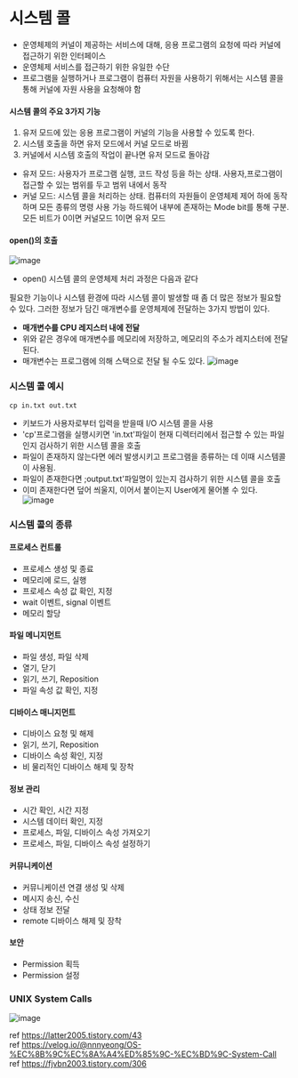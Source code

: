 # 시스템 콜
- 운영체제의 커널이 제공하는 서비스에 대해, 응용 프로그램의 요청에 따라 커널에 접근하기 위한 인터페이스
- 운영체제 서비스를 접근하기 위한 유일한 수단
- 프로그램을 실행하거나 프로그램이 컴퓨터 자원을 사용하기 위해서는 시스템 콜을 통해 커널에 자원 사용을 요청해야 함

#### 시스템 콜의 주요 3가지 기능
1. 유저 모드에 있는 응용 프로그램이 커널의 기능을 사용할 수 있도록 한다.
2. 시스템 호출을 하면 유저 모드에서 커널 모드로 바뀜
3. 커널에서 시스템 호출의 작업이 끝나면 유저 모드로 돌아감

- 유저 모드: 사용자가 프로그램 실행, 코드 작성 등을 하는 상태. 사용자,프로그램이 접근할 수 있는 범위를 두고 범위 내에서 동작
- 커널 모드: 시스템 콜을 처리하는 상태. 컴퓨터의 자원들이 운영체제 제어 하에 동작하며 모든 종류의 명령 사용 가능
하드웨어 내부에 존재하는 Mode bit를 통해 구분. 모든 비트가 0이면 커널모드 1이면 유저 모드


#### open()의 호출
![image](https://github.com/LeeHyogon/cs-/assets/45483116/70efe45c-d63d-4c18-a7d4-fd607bbcfc13)

- open() 시스템 콜의 운영체제 처리 과정은 다음과 같다

필요한 기능이나 시스템 환경에 따라 시스템 콜이 발생할 때 좀 더 많은 정보가 필요할 수 있다. 그러한 정보가 담긴 매개변수를 운영체제에 전달하는 3가지 방법이 있다.

- **매개변수를 CPU 레지스터 내에 전달**
- 위와 같은 경우에 매개변수를 메모리에 저장하고, 메모리의 주소가 레지스터에 전달된다.
- 매개변수는 프로그램에 의해 스택으로 전달 될 수도 있다.
![image](https://github.com/LeeHyogon/cs-/assets/45483116/5d3f258b-a4ec-4cef-8b4f-837ace285dd7)

### 시스템 콜 예시
```
cp in.txt out.txt
```

- 키보드가 사용자로부터 입력을 받을때 I/O 시스템 콜을 사용
- 'cp'프로그램을 실행시키면 'in.txt'파일이 현재 디렉터리에서 접근할 수 있는 파일인지 검사하기 위한 시스템 콜을 호출
- 파일이 존재하지 않는다면 에러 발생시키고 프로그램을 종류하는 데 이때 시스템콜이 사용됨.
- 파일이 존재한다면 ;output.txt'파일명이 있는지 검사하기 위한 시스템 콜을 호출
- 이미 존재한다면 덮어 씌울지, 이어서 붙이는지 User에게 물어볼 수 있다.
![image](https://github.com/LeeHyogon/cs-/assets/45483116/dae5d870-5dac-4f5e-90b0-3fb2f0a1252f)

### 시스템 콜의 종류


#### 프로세스 컨트롤
- 프로세스 생성 및 종료
- 메모리에 로드, 실행
- 프로세스 속성 값 확인, 지정
- wait 이벤트, signal 이벤트
- 메모리 할당
#### 파일 메니지먼트
- 파일 생성, 파일 삭제
- 열기, 닫기
- 읽기, 쓰기, Reposition
- 파일 속성 값 확인, 지정
#### 디바이스 매니지먼트
- 디바이스 요청 및 해제
- 읽기, 쓰기, Reposition
- 디바이스 속성 확인, 지정
- 비 물리적인 디바이스 해제 및 장착
#### 정보 관리
- 시간 확인, 시간 지정
- 시스템 데이터 확인, 지정
- 프로세스, 파일, 디바이스 속성 가져오기
- 프로세스, 파일, 디바이스 속성 설정하기
#### 커뮤니케이션
- 커뮤니케이션 연결 생성 및 삭제
- 메시지 송신, 수신
- 상태 정보 전달
- remote 디바이스 해제 및 장착
#### 보안
- Permission 획득
- Permission 설정


### UNIX System Calls
![image](https://github.com/LeeHyogon/cs-/assets/45483116/e3679923-e213-458c-adb7-61f82efd270c)

ref https://latter2005.tistory.com/43 <br>
ref https://velog.io/@nnnyeong/OS-%EC%8B%9C%EC%8A%A4%ED%85%9C-%EC%BD%9C-System-Call <br>
ref https://fjvbn2003.tistory.com/306
